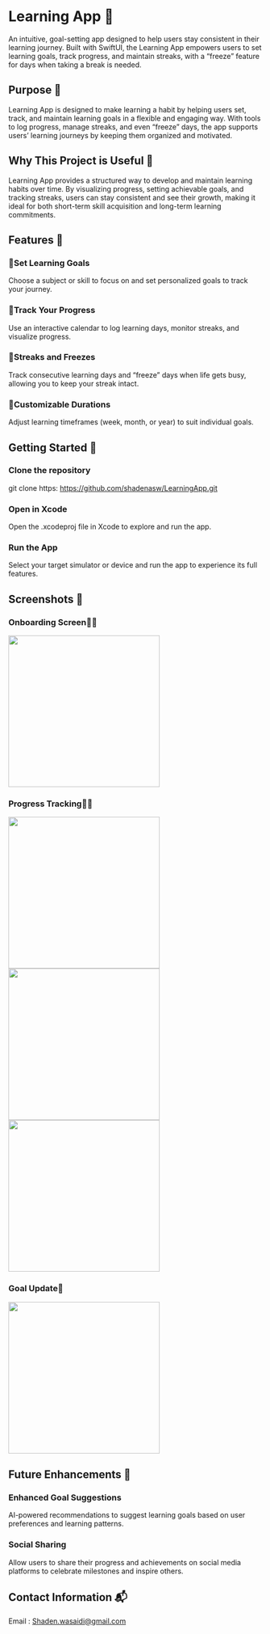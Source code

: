 # Learning App 📘

An intuitive, goal-setting app designed to help users stay consistent in their learning journey. Built with SwiftUI, the Learning App empowers users to set learning goals, track progress, and maintain streaks, with a “freeze” feature for days when taking a break is needed.

## Purpose 🎯

Learning App is designed to make learning a habit by helping users set, track, and maintain learning goals in a flexible and engaging way. With tools to log progress, manage streaks, and even “freeze” days, the app supports users’ learning journeys by keeping them organized and motivated.

## Why This Project is Useful 🌟

Learning App provides a structured way to develop and maintain learning habits over time. By visualizing progress, setting achievable goals, and tracking streaks, users can stay consistent and see their growth, making it ideal for both short-term skill acquisition and long-term learning commitments.

## Features 🚀

### 📌Set Learning Goals
Choose a subject or skill to focus on and set personalized goals to track your journey.
### 📌Track Your Progress
Use an interactive calendar to log learning days, monitor streaks, and visualize progress.
### 📌Streaks and Freezes
Track consecutive learning days and “freeze” days when life gets busy, allowing you to keep your streak intact.
### 📌Customizable Durations
Adjust learning timeframes (week, month, or year) to suit individual goals.

## Getting Started 📲

### Clone the repository
git clone https: https://github.com/shadenasw/LearningApp.git
### Open in Xcode
Open the .xcodeproj file in Xcode to explore and run the app.
### Run the App
Select your target simulator or device and run the app to experience its full features.
## Screenshots 📸

### Onboarding Screen👋🏼
<img src="https://github.com/user-attachments/assets/3d462608-ee06-4483-91d7-f970d82ce950" width="300">

### Progress Tracking🦾🔥
<img src="https://github.com/user-attachments/assets/300013ae-4f98-4bcd-a2c9-b3a92385dacb" width="300">
<img src="https://github.com/user-attachments/assets/2e8d0ce5-566a-40a3-bc3d-530b24b6a776" width="300">
<img src="https://github.com/user-attachments/assets/d32994f3-d88d-4a90-9123-06e7663e6981" width="300">

### Goal Update📝
<img src="https://github.com/user-attachments/assets/5193eb79-d5d5-4504-b372-b182f674ad7d" width="300">

## Future Enhancements 🌱

### Enhanced Goal Suggestions
AI-powered recommendations to suggest learning goals based on user preferences and learning patterns.
### Social Sharing
Allow users to share their progress and achievements on social media platforms to celebrate milestones and inspire others.

## Contact Information 📬

Email : Shaden.wasaidi@gmail.com




